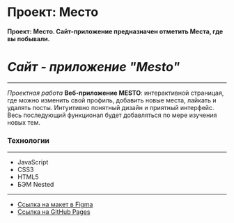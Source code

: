 # Проект: Место

__Проект: Место. Сайт-приложение предназначен отметить Места, где вы побывали.__
#  *Сайт - приложение "Mesto"*
***
*Проектная работа*  **Веб-приложение MESTO**: интерактивной страницая, где можно изменить свой профиль, добавить новые места, лайкать и удалять посты. Интуитивно понятный дизайн и приятный интерфейс. Весь последующий функционал будет добавляться по мере изучения новых тем.

### **Технологии**
***
* JavaScript
* CSS3
* HTML5
* БЭМ Nested
***

* [Ссылка на макет в Figma](https://www.figma.com/file/2cn9N9jSkmxD84oJik7xL7/JavaScript.-Sprint-4?node-id=0%3A1)
* [Ссылка на GitHub Pages](https://ri-yarm.github.io/mesto/)

